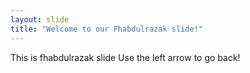 ```yaml
---
layout: slide
title: "Welcome to our Fhabdulrazak slide!"
---
```

This is fhabdulrazak slide
Use the left arrow to go back!